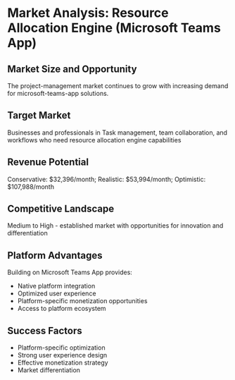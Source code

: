 # Market Analysis: Resource Allocation Engine (Microsoft Teams App)

## Market Size and Opportunity
The project-management market continues to grow with increasing demand for microsoft-teams-app solutions.

## Target Market
Businesses and professionals in Task management, team collaboration, and workflows who need resource allocation engine capabilities

## Revenue Potential
Conservative: $32,396/month; Realistic: $53,994/month; Optimistic: $107,988/month

## Competitive Landscape
Medium to High - established market with opportunities for innovation and differentiation

## Platform Advantages
Building on Microsoft Teams App provides:
- Native platform integration
- Optimized user experience
- Platform-specific monetization opportunities
- Access to platform ecosystem

## Success Factors
- Platform-specific optimization
- Strong user experience design
- Effective monetization strategy
- Market differentiation
